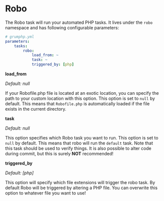 # Robo

The Robo task will run your automated PHP tasks.
It lives under the `robo` namespace and has following configurable parameters:

```yaml
# grumphp.yml
parameters:
    tasks:
        robo:
            load_from: ~
            task: ~
            triggered_by: [php]
```

**load_from**

*Default: null*

If your Robofile.php file is located at an exotic location, you can specify the path to your custom location with this option.
This option is set to `null` by default.
This means that `Robofile.php` is automatically loaded if the file exists in the current directory.


**task**

*Default: null*

This option specifies which Robo task you want to run.
This option is set to `null` by default.
This means that robo will run the `default` task.
Note that this task should be used to verify things. 
It is also possible to alter code during commit, but this is surely **NOT** recommended!


**triggered_by**

*Default: [php]*

This option will specify which file extensions will trigger the robo task.
By default Robo will be triggered by altering a PHP file. 
You can overwrite this option to whatever file you want to use!

